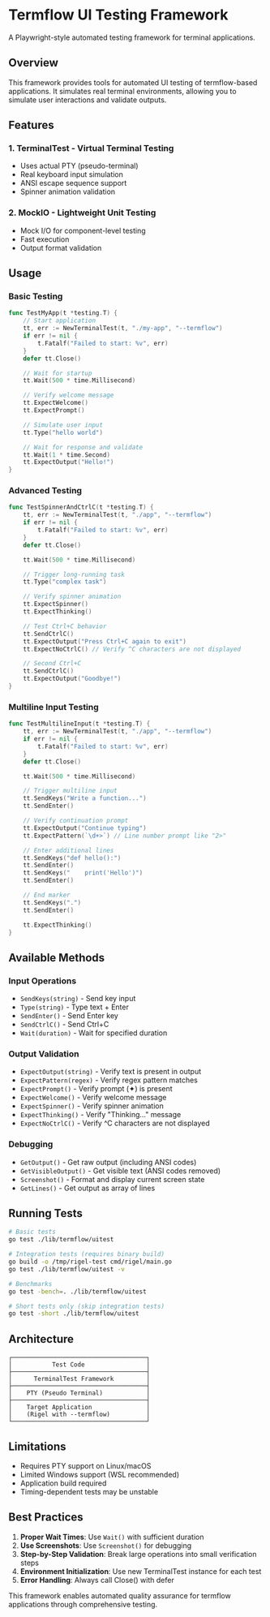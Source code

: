 # Termflow UI Testing Framework

A Playwright-style automated testing framework for terminal applications.

## Overview

This framework provides tools for automated UI testing of termflow-based applications. It simulates real terminal environments, allowing you to simulate user interactions and validate outputs.

## Features

### 1. **TerminalTest** - Virtual Terminal Testing
- Uses actual PTY (pseudo-terminal)
- Real keyboard input simulation
- ANSI escape sequence support
- Spinner animation validation

### 2. **MockIO** - Lightweight Unit Testing
- Mock I/O for component-level testing
- Fast execution
- Output format validation

## Usage

### Basic Testing

```go
func TestMyApp(t *testing.T) {
    // Start application
    tt, err := NewTerminalTest(t, "./my-app", "--termflow")
    if err != nil {
        t.Fatalf("Failed to start: %v", err)
    }
    defer tt.Close()

    // Wait for startup
    tt.Wait(500 * time.Millisecond)

    // Verify welcome message
    tt.ExpectWelcome()
    tt.ExpectPrompt()

    // Simulate user input
    tt.Type("hello world")

    // Wait for response and validate
    tt.Wait(1 * time.Second)
    tt.ExpectOutput("Hello!")
}
```

### Advanced Testing

```go
func TestSpinnerAndCtrlC(t *testing.T) {
    tt, err := NewTerminalTest(t, "./app", "--termflow")
    if err != nil {
        t.Fatalf("Failed to start: %v", err)
    }
    defer tt.Close()

    tt.Wait(500 * time.Millisecond)

    // Trigger long-running task
    tt.Type("complex task")

    // Verify spinner animation
    tt.ExpectSpinner()
    tt.ExpectThinking()

    // Test Ctrl+C behavior
    tt.SendCtrlC()
    tt.ExpectOutput("Press Ctrl+C again to exit")
    tt.ExpectNoCtrlC() // Verify ^C characters are not displayed

    // Second Ctrl+C
    tt.SendCtrlC()
    tt.ExpectOutput("Goodbye!")
}
```

### Multiline Input Testing

```go
func TestMultilineInput(t *testing.T) {
    tt, err := NewTerminalTest(t, "./app", "--termflow")
    if err != nil {
        t.Fatalf("Failed to start: %v", err)
    }
    defer tt.Close()

    tt.Wait(500 * time.Millisecond)

    // Trigger multiline input
    tt.SendKeys("Write a function...")
    tt.SendEnter()

    // Verify continuation prompt
    tt.ExpectOutput("Continue typing")
    tt.ExpectPattern(`\d+>`) // Line number prompt like "2>"

    // Enter additional lines
    tt.SendKeys("def hello():")
    tt.SendEnter()
    tt.SendKeys("    print('Hello')")
    tt.SendEnter()

    // End marker
    tt.SendKeys(".")
    tt.SendEnter()

    tt.ExpectThinking()
}
```

## Available Methods

### Input Operations
- `SendKeys(string)` - Send key input
- `Type(string)` - Type text + Enter
- `SendEnter()` - Send Enter key
- `SendCtrlC()` - Send Ctrl+C
- `Wait(duration)` - Wait for specified duration

### Output Validation
- `ExpectOutput(string)` - Verify text is present in output
- `ExpectPattern(regex)` - Verify regex pattern matches
- `ExpectPrompt()` - Verify prompt (✦) is present
- `ExpectWelcome()` - Verify welcome message
- `ExpectSpinner()` - Verify spinner animation
- `ExpectThinking()` - Verify "Thinking..." message
- `ExpectNoCtrlC()` - Verify ^C characters are not displayed

### Debugging
- `GetOutput()` - Get raw output (including ANSI codes)
- `GetVisibleOutput()` - Get visible text (ANSI codes removed)
- `Screenshot()` - Format and display current screen state
- `GetLines()` - Get output as array of lines

## Running Tests

```bash
# Basic tests
go test ./lib/termflow/uitest

# Integration tests (requires binary build)
go build -o /tmp/rigel-test cmd/rigel/main.go
go test ./lib/termflow/uitest -v

# Benchmarks
go test -bench=. ./lib/termflow/uitest

# Short tests only (skip integration tests)
go test -short ./lib/termflow/uitest
```

## Architecture

```
┌─────────────────────────────────────┐
│           Test Code                 │
├─────────────────────────────────────┤
│      TerminalTest Framework         │
├─────────────────────────────────────┤
│    PTY (Pseudo Terminal)            │
├─────────────────────────────────────┤
│    Target Application               │
│    (Rigel with --termflow)          │
└─────────────────────────────────────┘
```

## Limitations

- Requires PTY support on Linux/macOS
- Limited Windows support (WSL recommended)
- Application build required
- Timing-dependent tests may be unstable

## Best Practices

1. **Proper Wait Times**: Use `Wait()` with sufficient duration
2. **Use Screenshots**: Use `Screenshot()` for debugging
3. **Step-by-Step Validation**: Break large operations into small verification steps
4. **Environment Initialization**: Use new TerminalTest instance for each test
5. **Error Handling**: Always call Close() with defer

This framework enables automated quality assurance for termflow applications through comprehensive testing.
